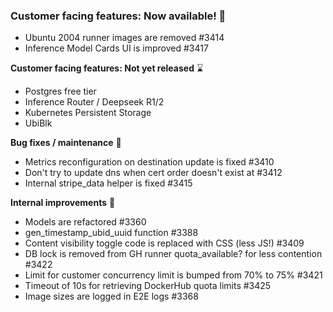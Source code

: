 ### **Customer facing features: Now available\!** 🚀

- Ubuntu 2004 runner images are removed \#3414  
- Inference Model Cards UI is improved \#3417

**Customer facing features: Not yet released** ⌛

- Postgres free tier  
- Inference Router / Deepseek R1/2  
- Kubernetes Persistent Storage  
- UbiBlk

**Bug fixes / maintenance** 🔧

- Metrics reconfiguration on destination update is fixed \#3410  
- Don't try to update dns when cert order doesn't exist at \#3412  
- Internal stripe\_data helper is fixed \#3415

**Internal improvements** 🌟

- Models are refactored \#3360  
- gen\_timestamp\_ubid\_uuid function \#3388  
- Content visibility toggle code is replaced with CSS (less JS\!) \#3409  
- DB lock is removed from GH runner quota\_available? for less contention \#3422  
- Limit for customer concurrency limit is bumped from 70% to 75% \#3421  
- Timeout of 10s for retrieving DockerHub quota limits \#3425  
- Image sizes are logged in E2E logs \#3368